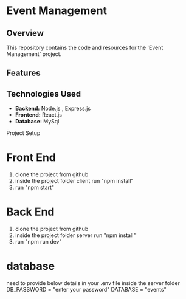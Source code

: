 # Event Management

## Overview

This repository contains the code and resources for the 'Event Management' project.

## Features

## Technologies Used

- **Backend:** Node.js , Express.js
- **Frontend:** React.js
- **Database:** MySql

Project Setup

# Front End 
1. clone the project from github
2. inside the project folder client run "npm install"
3. run "npm start"


# Back End 
1. clone the project from github
2. inside the project folder server run "npm install"
3. run "npm run dev"


# database
need to provide below details in your .env file inside the server folder
DB_PASSWORD = "enter your password"
DATABASE = "events"
